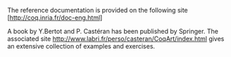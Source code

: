 The reference documentation is provided on the following site [http://coq.inria.fr/doc-eng.html]

A book by Y.Bertot and P. Castéran has been published by Springer.  The associated site http://www.labri.fr/perso/casteran/CoqArt/index.html gives an extensive collection of
examples and exercises.
